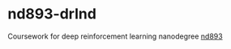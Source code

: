 # nd893-drlnd
Coursework for deep reinforcement learning nanodegree [nd893](https://www.udacity.com/course/deep-reinforcement-learning-nanodegree--nd893)

